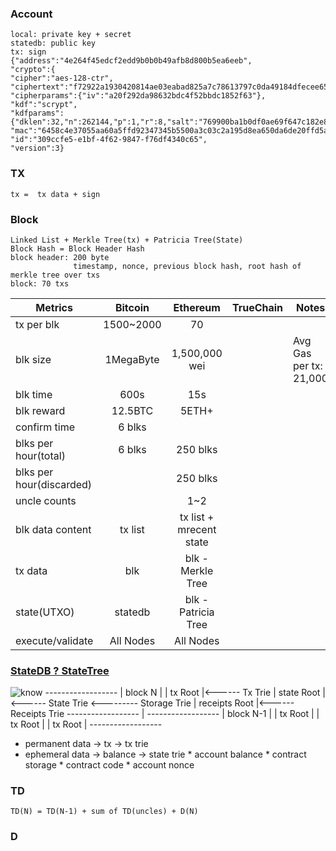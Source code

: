### Account
    local: private key + secret
    statedb: public key
    tx: sign
    {"address":"4e264f45edcf2edd9b0b0b49afb8d800b5ea6eeb",
    "crypto":{
    "cipher":"aes-128-ctr",
    "ciphertext":"f72922a1930420814ae03eabad825a7c78613797c0da49184dfecee6513a0c2c",
    "cipherparams":{"iv":"a20f292da98632bdc4f52bbdc1852f63"},
    "kdf":"scrypt",
    "kdfparams":{"dklen":32,"n":262144,"p":1,"r":8,"salt":"769900ba1b0df0ae69f647c182e89dbd0444c47bc948be1f9b5d108f2321ccb1"},
    "mac":"6458c4e37055aa60a5ffd92347345b5500a3c03c2a195d8ea650da6de20ffd5a"},
    "id":"309ccfe5-e1bf-4f62-9847-f76df4340c65",
    "version":3}
### TX
    tx =  tx data + sign
### Block
    Linked List + Merkle Tree(tx) + Patricia Tree(State)
    Block Hash = Block Header Hash
    block header: 200 byte
                  timestamp, nonce, previous block hash, root hash of merkle tree over txs
    block: 70 txs
   Metrics               | Bitcoin  |Ethereum               | TrueChain|Notes
  -----------------------|:--------:|:---------------------:|:--------:|-----
  tx per blk             |1500~2000 |   70                  |          | 
  blk size               |1MegaByte |  1,500,000 wei        |          | Avg Gas per tx: 21,000
  blk time               |    600s  |   15s                 |          | 
  blk reward             | 12.5BTC  |  5ETH+                |          | 
  confirm time           | 6 blks   |                       |          | 
  blks per hour(total)   | 6 blks   | 250 blks              |          |
 blks per hour(discarded)|          | 250 blks              |          |
  uncle counts           |          | 1~2                   |          |
  blk data content       |  tx list |tx list + mrecent state|          |
  tx data                | blk      | blk - Merkle Tree     |          |
  state(UTXO)            | statedb  | blk - Patricia Tree   |          |
  execute/validate       | All Nodes| All Nodes             |          |
  
### [StateDB ? StateTree](https://ethereum.github.io/blog/2015/06/26/state-tree-pruning/)

  ![know](https://i.stack.imgur.com/QpcFh.png)
    ------------------
    |    block N     |
    |    tx Root     |<------ Tx Trie
    |    state Root  |<------ State Trie <--------- Storage Trie
    |  receipts Root |<------ Receipts Trie
    ------------------
             |
    ------------------
    |    block N-1   |
    |    tx Root     |
    |    tx Root     |
    |    tx Root     |
    ------------------
   
   - permanent data -> tx -> tx trie
   - ephemeral data -> balance -> state trie
    * account balance
    * contract storage
    * contract code
    * account nonce
### TD
    TD(N) = TD(N-1) + sum of TD(uncles) + D(N)
### D
